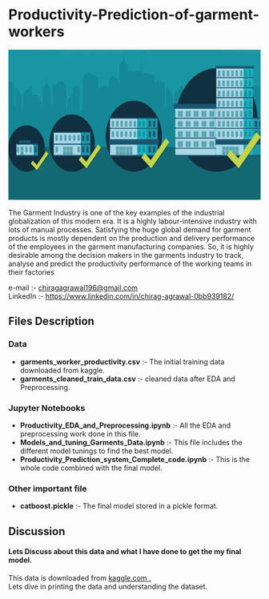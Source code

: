 # Productivity-Prediction-of-garment-workers

<img src = "https://github.com/ChiragAgrawalDataScientist/Productivity-Prediction-of-garment-workers/blob/master/images/Growth.png" width = "1000" height = "300">


The Garment Industry is one of the key examples of the industrial globalization of this modern era. It is a highly labour-intensive industry with lots of manual processes. Satisfying the huge global demand for garment products is mostly dependent on the production and delivery performance of the employees in the garment manufacturing companies. So, it is highly desirable among the decision makers in the garments industry to track, analyse and predict the productivity performance of the working teams in their factories

e-mail :- chiragagrawal196@gmail.com <br>
LinkedIn :- https://www.linkedin.com/in/chirag-agrawal-0bb939182/ <br>

## Files Description
### Data
- <strong>garments_worker_productivity.csv</strong> :- The initial training data downloaded from kaggle. <br>
- <strong>garments_cleaned_train_data.csv</strong>  :- cleaned data after EDA and Preprocessing. <br>

### Jupyter Notebooks
- <strong>Productivity_EDA_and_Preprocessing.ipynb</strong>           :- All the EDA and preprocessing work done in this file. <br>
- <strong>Models_and_tuning_Garments_Data.ipynb</strong>              :- This file includes the different model tunings to find the best model.<br>
- <strong>Productivity_Prediction_system_Complete_code.ipynb</strong> :- This is the whole code combined with the final model.<br>

### Other important file
- <strong>catboost.pickle</strong> :- The final model stored in a pickle format.<br>

## Discussion

#### Lets Discuss about this data and what I have done to get the my final model.

This data is downloaded from <a href= "https://www.kaggle.com/ishadss/productivity-prediction-of-garment-employees">kaggle.com .</a><br>
Lets dive in printing the data and understanding the dataset.<br>


